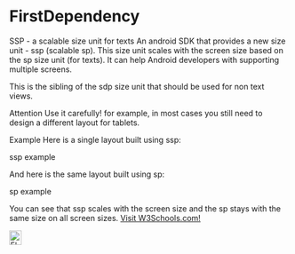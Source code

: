 # FirstDependency
SSP - a scalable size unit for texts
An android SDK that provides a new size unit - ssp (scalable sp). This size unit scales with the screen size based on the sp size unit (for texts). It can help Android developers with supporting multiple screens.

This is the sibling of the sdp size unit that should be used for non text views.

Attention
Use it carefully! for example, in most cases you still need to design a different layout for tablets.

Example
Here is a single layout built using ssp:

ssp example

And here is the same layout built using sp:

sp example

You can see that ssp scales with the screen size and the sp stays with the same size on all screen sizes.
<a href="https://www.w3schools.com">Visit W3Schools.com!</a>



<img src="https://github.com/AsifAnjum/FirstDependency/blob/master/logo%203kx3k.png" style="width:22px; height:26px" title="White flower" alt="Flower">
